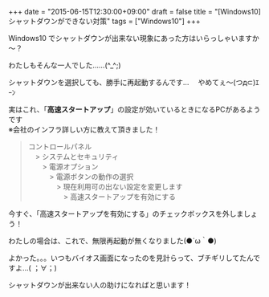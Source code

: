 +++
date = "2015-06-15T12:30:00+09:00"
draft = false
title = "[Windows10] シャットダウンができない対策"
tags = ["Windows10"]
+++

Windows10 でシャットダウンが出来ない現象にあった方はいらっしゃいますか～？

わたしもそんな一人でした……(^_^;)

シャットダウンを選択しても、勝手に再起動するんです…　
やめてぇ～(つд⊂)ｴｰﾝ

実はこれ、「**高速スタートアップ**」の設定が効いているときになるPCがあるようです  
※会社のインフラ詳しい方に教えて頂きました！

> コントロールパネル  
>　> システムとセキュリティ  
>　　> 電源オプション  
>　　　> 電源ボタンの動作の選択  
>　　　　> 現在利用可の出ない設定を変更します  
>　　　　　> 高速スタートアップを有効にする

今すぐ、「高速スタートアップを有効にする」のチェックボックスを外しましょう！

わたしの場合は、これで、無限再起動が無くなりました(●´ω｀●)

よかった。。。いつもバイオス画面になったのを見計らって、ブチギリしてたんですよ…( ；∀；)

シャットダウンが出来ない人の助けになればと思います！
